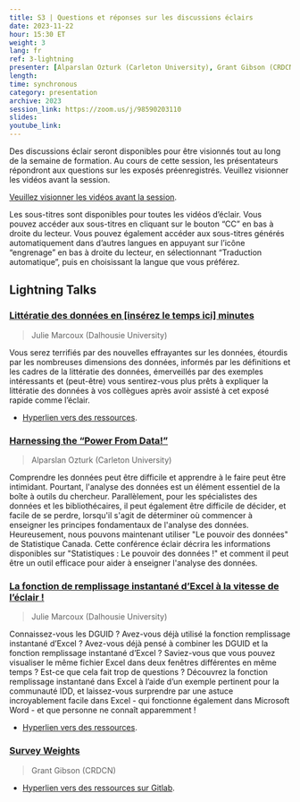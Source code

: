 ```yaml
---
title: S3 | Questions et réponses sur les discussions éclairs
date: 2023-11-22
hour: 15:30 ET
weight: 3
lang: fr
ref: 3-lightning
presenter: [Alparslan Ozturk (Carleton University), Grant Gibson (CRDCN), Julie Marcoux (Dalhousie University)]
length:
time: synchronous
category: presentation
archive: 2023
session_link: https://zoom.us/j/98590203110
slides:
youtube_link:
---
```

Des discussions éclair seront disponibles pour être visionnés tout au long de la semaine de formation. Au cours de cette session, les présentateurs répondront aux questions sur les exposés préenregistrés. Veuillez visionner les vidéos avant la session.<!--more-->

[Veuillez visionner les vidéos avant la session](https://www.youtube.com/playlist?list=PLa6d-V-ljSCx-OmC5Op6c_Rz-6O_oANbN).

Les sous-titres sont disponibles pour toutes les vidéos d’éclair. Vous pouvez accéder aux sous-titres en cliquant sur le bouton “CC” en bas à droite du lecteur. Vous pouvez également accéder aux sous-titres générés automatiquement dans d’autres langues en appuyant sur l’icône “engrenage” en bas à droite du lecteur, en sélectionnant “Traduction automatique”, puis en choisissant la langue que vous préférez.

## Lightning Talks

### [Littératie des données en \[insérez le temps ici\] minutes](https://youtu.be/CeeHW4HAUZE)

> Julie Marcoux (Dalhousie University)

Vous serez terrifiés par des nouvelles effrayantes sur les données, étourdis par les nombreuses dimensions des données, informés par les définitions et les cadres de la littératie des données, émerveillés par des exemples intéressants et (peut-être) vous sentirez-vous plus prêts à expliquer la littératie des données à vos collègues après avoir assisté à cet exposé rapide comme l’éclair.
- [Hyperlien vers des ressources](https://docs.google.com/presentation/d/1BT4q7I537YnBB9eHUQEnVb1Bo0jJ29Jk/edit?usp=share_link&ouid=109853946981534204449&rtpof=true&sd=true).

### [Harnessing the “Power From Data!”](https://youtu.be/FpSgMiYRh2U)

> Alparslan Ozturk (Carleton University)

Comprendre les données peut être difficile et apprendre à le faire peut être intimidant. Pourtant, l'analyse des données est un élément essentiel de la boîte à outils du chercheur. Parallèlement, pour les spécialistes des données et les bibliothécaires, il peut également être difficile de décider, et facile de se perdre, lorsqu'il s'agit de déterminer où commencer à enseigner les principes fondamentaux de l'analyse des données. Heureusement, nous pouvons maintenant utiliser "Le pouvoir des données" de Statistique Canada. Cette conférence éclair décrira les informations disponibles sur "Statistiques : Le pouvoir des données !" et comment il peut être un outil efficace pour aider à enseigner l'analyse des données.

### [La fonction de remplissage instantané d’Excel à la vitesse de l’éclair !](https://youtu.be/u8sQxnTgbg0)

> Julie Marcoux (Dalhousie University)

Connaissez-vous les DGUID ? Avez-vous déjà utilisé la fonction remplissage instantané d’Excel ? Avez-vous déjà pensé à combiner les DGUID et la fonction remplissage instantané d’Excel ? Saviez-vous que vous pouvez visualiser le même fichier Excel dans deux fenêtres différentes en même temps ? Est-ce que cela fait trop de questions ? Découvrez la fonction remplissage instantané dans Excel à l’aide d’un exemple pertinent pour la communauté IDD, et laissez-vous surprendre par une astuce incroyablement facile dans Excel - qui fonctionne également dans Microsoft Word - et que personne ne connaît apparemment !
- [Hyperlien vers des ressources](https://docs.google.com/spreadsheets/d/1o0TIUNPOTYFPh2IbV_gWDEEFn3Xiljy0/edit?usp=share_link&ouid=109853946981534204449&rtpof=true&sd=true).

### [Survey Weights](https://youtu.be/1kh9cHrL0DE)

> Grant Gibson (CRDCN)

- [Hyperlien vers des ressources sur Gitlab](https://gitlab.com/c3754/dli_2023.git).
